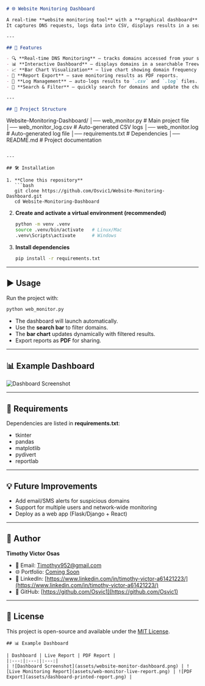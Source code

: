 ```markdown
# 🌐 Website Monitoring Dashboard

A real-time **website monitoring tool** with a **graphical dashboard** for visualizing and analyzing domain activity.  
It captures DNS requests, logs data into CSV, displays results in a searchable Treeview, and generates reports in PDF format.

---

## 🚀 Features

- 🔍 **Real-time DNS Monitoring** – tracks domains accessed from your system.
- 📊 **Interactive Dashboard** – displays domains in a searchable Treeview.
- 📈 **Bar Chart Visualization** – live chart showing domain frequency (updates with search filter).
- 📄 **Report Export** – save monitoring results as PDF reports.
- 📝 **Log Management** – auto-logs results to `.csv` and `.log` files.
- 🎯 **Search & Filter** – quickly search for domains and update the chart dynamically.

---

## 📂 Project Structure
```

Website-Monitoring-Dashboard/
│── web_monitor.py # Main project file
│── web_monitor_log.csv # Auto-generated CSV logs
│── web_monitor.log # Auto-generated log file
│── requirements.txt # Dependencies
│── README.md # Project documentation

````

---

## 🛠️ Installation

1. **Clone this repository**
   ```bash
   git clone https://github.com/Osvic1/Website-Monitoring-Dashboard.git
   cd Website-Monitoring-Dashboard
````

2. **Create and activate a virtual environment (recommended)**

   ```bash
   python -m venv .venv
   source .venv/bin/activate   # Linux/Mac
   .venv\Scripts\activate      # Windows
   ```

3. **Install dependencies**

   ```bash
   pip install -r requirements.txt
   ```

---

## ▶️ Usage

Run the project with:

```bash
python web_monitor.py
```

- The dashboard will launch automatically.
- Use the **search bar** to filter domains.
- The **bar chart** updates dynamically with filtered results.
- Export reports as **PDF** for sharing.

---

## 📊 Example Dashboard

![Dashboard Screenshot](C:/Users/USER/OneDrive/Pictures/Screenshots%201/Screenshot%202025-08-21%20134313.png)

---

## 📑 Requirements

Dependencies are listed in **requirements.txt**:

- tkinter
- pandas
- matplotlib
- pydivert
- reportlab

---

## 💡 Future Improvements

- Add email/SMS alerts for suspicious domains
- Support for multiple users and network-wide monitoring
- Deploy as a web app (Flask/Django + React)

---

## 👤 Author

**Timothy Victor Osas**

- 📧 Email: [Timothyv952@gmail.com](mailto:Timothyv952@gmail.com)
- 🌐 Portfolio: [Coming Soon](#)
- 💼 LinkedIn: [https://www.linkedin.com/in/timothy-victor-a61421223/](https://www.linkedin.com/in/timothy-victor-a61421223/)
- 🐙 GitHub: [https://github.com/Osvic1](https://github.com/Osvic1)

---

## 📜 License

This project is open-source and available under the [MIT License](LICENSE).

```
## 📊 Example Dashboard

| Dashboard | Live Report | PDF Report |
|:---:|:---:|:---:|
| ![Dashboard Screenshot](assets/website-monitor-dashboard.png) | ![Live Monitoring Report](assets/web-monitor-live-report.png) | ![PDF Export](assets/dashboard-printed-report.png) |

```
